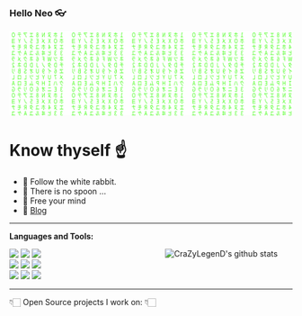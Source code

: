### Hello Neo 👓

[![Matrix SVG](https://raw.githubusercontent.com/CraZyLegenD/CraZyLegenD/master/matrix.svg)](https://www.youtube.com/watch?v=YgJ5ZEn67tk)

# Know thyself ☝
- 🐇 Follow the white rabbit.
- 🥄 There is no spoon ...
- 🧠 Free your mind 
- 📝 [Blog](https://www.crazylegend.dev/)
---

**Languages and Tools:** 
<p>
  <a href="https://github.com/CraZyLegenD/Set-Of-Useful-Kotlin-Extensions-and-Helpers">
    <img width="45%" align="right" alt="CraZyLegenD's github stats" src="https://github-readme-stats.vercel.app/api?username=CraZyLegenD&hide=["issues"]&show_icons=true" />
  </a>
  
  <!-- Your languages and tools. Be careful with the alignment. 
  You can use this sites to get logos: https://www.vectorlogo.zone or https://simpleicons.org/
  -->
  <code><img width="10%" src="https://www.vectorlogo.zone/logos/java/java-ar21.svg"></code>
  <code><img width="10%" src="https://www.vectorlogo.zone/logos/kotlinlang/kotlinlang-ar21.svg"></code>
  <code><img width="10%" src="https://www.vectorlogo.zone/logos/android/android-ar21.svg"></code>
  <br />
  <code><img width="10%" src="https://www.vectorlogo.zone/logos/gradle/gradle-ar21.svg"></code>
  <code><img width="10%" src="https://www.vectorlogo.zone/logos/json/json-ar21.svg"></code>
  <code><img width="10%" src="https://www.vectorlogo.zone/logos/firebase/firebase-ar21.svg"></code>
  <br />
  <code><img width="10%" src="https://www.vectorlogo.zone/logos/linux/linux-ar21.svg"></code>
  <code><img width="10%" src="https://www.vectorlogo.zone/logos/springio/springio-ar21.svg"></code>
  <code><img width="10%" src="https://www.vectorlogo.zone/logos/godotengine/godotengine-ar21.svg"></code>
</p>

---

👇🏻 Open Source projects I work on: 👇🏻
